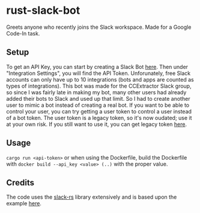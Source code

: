 # rust-slack-bot
Greets anyone who recently joins the Slack workspace. Made for a Google Code-In task.

## Setup

To get an API Key, you can start by creating a Slack Bot [here](https://my.slack.com/services/new/bot). Then under "Integration Settings", you will find the API Token.
Unforunately, free Slack accounts can only have up to 10 integrations (bots and apps are counted as types of integrations). This bot was made for the CCExtractor Slack group, so since I was fairly late in making my bot, many other users had already added their bots to Slack and used up that limit.
So I had to create another user to mimic a bot instead of creating a real bot. If you want to be able to control your user, you can try getting a user token to control a user instead of a bot token. The user token is a legacy token, so it's now oudated; use it at your own risk. If you still want to use it, you can get legacy token [here](https://api.slack.com/custom-integrations/legacy-tokens).

## Usage
`cargo run <api-token>`
or when using the Dockerfile, build the Dockerfile with `docker build --api_key <value> (..)` with the proper value.

## Credits
The code uses the [slack-rs](https://github.com/slack-rs/slack-rs) library extensively and is based upon the example [here](https://github.com/slack-rs/slack-rs/blob/master/examples/slack_example.rs).
